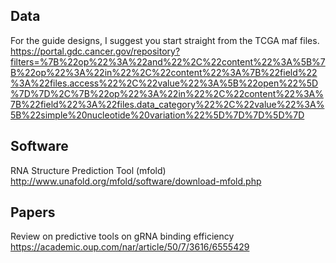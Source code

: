 ## Data
For the guide designs, I suggest you start straight from the TCGA maf files. 
  https://portal.gdc.cancer.gov/repository?filters=%7B%22op%22%3A%22and%22%2C%22content%22%3A%5B%7B%22op%22%3A%22in%22%2C%22content%22%3A%7B%22field%22%3A%22files.access%22%2C%22value%22%3A%5B%22open%22%5D%7D%7D%2C%7B%22op%22%3A%22in%22%2C%22content%22%3A%7B%22field%22%3A%22files.data_category%22%2C%22value%22%3A%5B%22simple%20nucleotide%20variation%22%5D%7D%7D%5D%7D

## Software
RNA Structure Prediction Tool (mfold) 
  http://www.unafold.org/mfold/software/download-mfold.php

## Papers
Review on predictive tools on gRNA binding efficiency
  https://academic.oup.com/nar/article/50/7/3616/6555429
